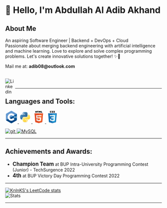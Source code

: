 <h1> 👋 Hello, I'm Abdullah Al Adib Akhand </h1>

## About Me


<p> An aspiring Software Engineer | Backend + DevOps + Cloud <br>
Passionate about merging backend engineering with artificial intelligence and machine learning. Love to explore and solve complex programming problems. Let's create innovative solutions together! ✨🚀 </p>
<p> Mail me at:  <strong> adib08@outlook.com </strong></p> <br>
<a href="https://www.linkedin.com/in/abdullah-al-adib-akhand-12b766171/">
    <img align="left"  width="32px" src="https://github.com/dmhendricks/signature-social-icons/blob/master/icons/round-flat-filled/35px/linkedin.png" alt="Linkedin"/> <br>
</a>
<hr>


## Languages and Tools:


 <a href="https://www.w3schools.com/cpp/" target="_blank" rel="noreferrer"> <img src="https://raw.githubusercontent.com/devicons/devicon/master/icons/cplusplus/cplusplus-original.svg" alt="cplusplus" width="40" height="40"/> </a> <a href="https://www.python.org" target="_blank" rel="noreferrer"> <img src="https://raw.githubusercontent.com/devicons/devicon/master/icons/python/python-original.svg" alt="python" width="40" height="40"/> </a>   <a href="https://www.w3.org/html/" target="_blank" rel="noreferrer"> <img src="https://raw.githubusercontent.com/devicons/devicon/master/icons/html5/html5-original-wordmark.svg" alt="html5" width="40" height="40"/> </a> <a href="https://www.w3schools.com/css/" target="_blank" rel="noreferrer"> <img src="https://raw.githubusercontent.com/devicons/devicon/master/icons/css3/css3-original-wordmark.svg" alt="css3" width="40" height="40"/> </a> 

<a href="https://git-scm.com/" target="_blank" rel="noreferrer"> <img src="https://www.vectorlogo.zone/logos/git-scm/git-scm-icon.svg" alt="git" width="40" height="40"/> </a>  <a href="https://www.mysql.com/" target="_blank" rel="noreferrer"> <img src="https://www.freepnglogos.com/uploads/logo-mysql-png/logo-mysql-mysql-logo-png-images-are-download-crazypng-21.png" alt="MySQL" width="40" height="40"/> </a> <br>
<hr>



## Achievements and Awards:
<ul>
    <li> <strong style="font-size: 1.2em;">Champion Team</strong> at BUP Intra-University Programming Contest (Junior) - TechSurgence 2022 </li>
    <li>  <strong style="font-size: 1.2em;" style="color: blue;">4th</strong> at BUP Victory Day Programming Contest 2022  </li>
    
</ul>   

<hr>

[![KnlnKS's LeetCode stats](https://leetcode-stats-six.vercel.app/?username=adib08)](https://github.com/akhand08/leetcode-stats)
<br>
![Stats](https://github-profile-summary-cards.vercel.app/api/cards/profile-details?username=akhand08&theme=vue)
<hr>


